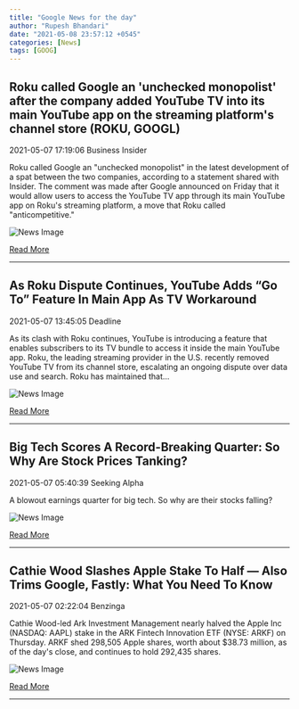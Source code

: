 ```yaml
---
title: "Google News for the day"
author: "Rupesh Bhandari"
date: "2021-05-08 23:57:12 +0545"
categories: [News]
tags: [GOOG]
---
```


## Roku called Google an 'unchecked monopolist' after the company added YouTube TV into its main YouTube app on the streaming platform's channel store (ROKU, GOOGL)

2021-05-07 17:19:06 Business Insider

Roku called Google an "unchecked monopolist" in the latest development of a spat between the two companies, according to a statement shared with Insider. The comment was made after Google announced on Friday that it would allow users to access the YouTube TV app through its main YouTube app on Roku's streaming platform, a move that Roku called "anticompetitive."

![News Image](https://cdn.snapi.dev/images/v1/r/o/roku-called-google-an-unchecked-monopolist-after-the-company-added-youtube-tv-into-its-main-youtube-app-on-the-streaming-platforms-channel-store-812478.jpg)

[Read More](https://www.businessinsider.com/roku-google-unchecked-monopolist-youtube-tv-app-2021-5)

---
        
## As Roku Dispute Continues, YouTube Adds “Go To” Feature In Main App As TV Workaround

2021-05-07 13:45:05 Deadline

As its clash with Roku continues, YouTube is introducing a feature that enables subscribers to its TV bundle to access it inside the main YouTube app. Roku, the leading streaming provider in the U.S. recently removed YouTube TV from its channel store, escalating an ongoing dispute over data use and search. Roku has maintained that...

![News Image](https://cdn.snapi.dev/images/v1/y/o/youtube-tv-1-812072.jpg)

[Read More](https://deadline.com/2021/05/roku-youtube-tv-streaming-fight-app-1234751959/)

---
        
## Big Tech Scores A Record-Breaking Quarter: So Why Are Stock Prices Tanking?

2021-05-07 05:40:39 Seeking Alpha

A blowout earnings quarter for big tech. So why are their stocks falling?

![News Image](https://cdn.snapi.dev/images/v1/m/9/im-317618width620size14222222222222223-742576-810667.jpg)

[Read More](https://seekingalpha.com/article/4425459-big-tech-record-breaking-q1-2021-stock-prices-tanking)

---
        
## Cathie Wood Slashes Apple Stake To Half — Also Trims Google, Fastly: What You Need To Know

2021-05-07 02:22:04 Benzinga

Cathie Wood-led Ark Investment Management nearly halved the Apple Inc (NASDAQ: AAPL) stake in the ARK Fintech Innovation ETF (NYSE: ARKF) on Thursday. ARKF shed 298,505 Apple shares, worth about $38.73 million, as of the day's close, and continues to hold 292,435 shares.

![News Image](https://cdn.snapi.dev/images/v1/a/a/software40-810591.jpg)

[Read More](https://www.benzinga.com/markets/penny-stocks/21/05/21007110/cathie-wood-slashes-apple-stake-to-half-also-trims-google-fastly-what-you-need-to-know)

---
        